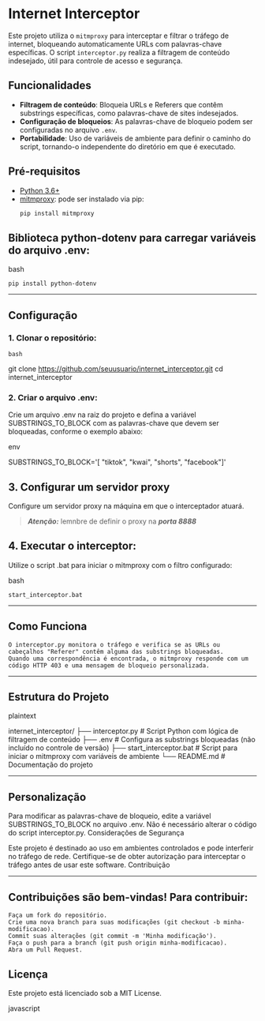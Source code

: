 # Internet Interceptor

Este projeto utiliza o `mitmproxy` para interceptar e filtrar o tráfego de internet, bloqueando automaticamente URLs com palavras-chave específicas. O script `interceptor.py` realiza a filtragem de conteúdo indesejado, útil para controle de acesso e segurança.

## Funcionalidades

- **Filtragem de conteúdo**: Bloqueia URLs e Referers que contêm substrings específicas, como palavras-chave de sites indesejados.
- **Configuração de bloqueios**: As palavras-chave de bloqueio podem ser configuradas no arquivo `.env`.
- **Portabilidade**: Uso de variáveis de ambiente para definir o caminho do script, tornando-o independente do diretório em que é executado.

## Pré-requisitos

- [Python 3.6+](https://www.python.org/downloads/)
- [mitmproxy](https://mitmproxy.org/): pode ser instalado via pip:
  ```bash
  pip install mitmproxy

## Biblioteca python-dotenv para carregar variáveis do arquivo .env:

bash

    pip install python-dotenv

--- 

## Configuração

### 1. Clonar o repositório:

    bash

git clone https://github.com/seuusuario/internet_interceptor.git
cd internet_interceptor

### 2. Criar o arquivo .env:
Crie um arquivo .env na raiz do projeto e defina a variável SUBSTRINGS_TO_BLOCK com as palavras-chave que devem ser bloqueadas, conforme o exemplo abaixo:

env

SUBSTRINGS_TO_BLOCK='[ "tiktok", "kwai", "shorts", "facebook"]'

## 3. Configurar um servidor proxy
Configure um servidor proxy na máquina em que o interceptador atuará. 
>***Atenção:*** lemnbre de definir o proxy na ***porta 8888***

## 4. Executar o interceptor:

Utilize o script .bat para iniciar o mitmproxy com o filtro configurado:

bash

    start_interceptor.bat

--- 


## Como Funciona

    O interceptor.py monitora o tráfego e verifica se as URLs ou cabeçalhos "Referer" contêm alguma das substrings bloqueadas.
    Quando uma correspondência é encontrada, o mitmproxy responde com um código HTTP 403 e uma mensagem de bloqueio personalizada.

--- 


## Estrutura do Projeto

plaintext

internet_interceptor/
├── interceptor.py          # Script Python com lógica de filtragem de conteúdo
├── .env                    # Configura as substrings bloqueadas (não incluído no controle de versão)
├── start_interceptor.bat   # Script para iniciar o mitmproxy com variáveis de ambiente
└── README.md               # Documentação do projeto

--- 

## Personalização

Para modificar as palavras-chave de bloqueio, edite a variável SUBSTRINGS_TO_BLOCK no arquivo .env. Não é necessário alterar o código do script interceptor.py.
Considerações de Segurança

Este projeto é destinado ao uso em ambientes controlados e pode interferir no tráfego de rede. Certifique-se de obter autorização para interceptar o tráfego antes de usar este software.
Contribuição

--- 

## Contribuições são bem-vindas! Para contribuir:

    Faça um fork do repositório.
    Crie uma nova branch para suas modificações (git checkout -b minha-modificacao).
    Commit suas alterações (git commit -m 'Minha modificação').
    Faça o push para a branch (git push origin minha-modificacao).
    Abra um Pull Request.

## Licença

Este projeto está licenciado sob a MIT License.

javascript